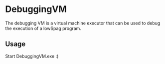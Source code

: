 ﻿# DebuggingVM
The debugging VM is a virtual machine executor that can be used to debug the execution of a lowSpag program.

## Usage
Start DebuggingVM.exe :)